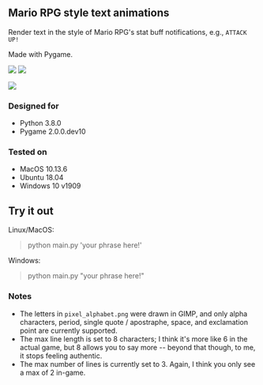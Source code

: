 ## Mario RPG style text animations

Render text in the style of Mario RPG's stat buff notifications, e.g., `ATTACK UP!`

Made with Pygame.

![](./example/geno.gif) ![](./example/serenity.gif)

![](./example/dawrin.gif)

### Designed for

- Python 3.8.0
- Pygame 2.0.0.dev10

### Tested on

- MacOS 10.13.6
- Ubuntu 18.04
- Windows 10 v1909

## Try it out

Linux/MacOS:

> python main.py 'your phrase here!'

Windows:

> python main.py "your phrase here!"

### Notes

- The letters in `pixel_alphabet.png` were drawn in GIMP, and only alpha characters, period, single quote / apostraphe, space, and exclamation point are currently supported.
- The max line length is set to 8 characters; I think it's more like 6 in the actual game, but 8 allows you to say more -- beyond that though, to me, it stops feeling authentic.
- The max number of lines is currently set to 3. Again, I think you only see a max of 2 in-game.
